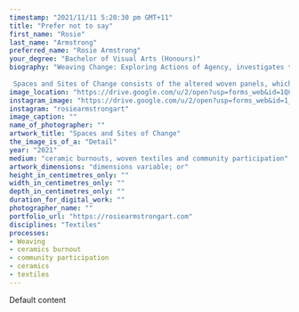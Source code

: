 ```yaml
---
timestamp: "2021/11/11 5:20:30 pm GMT+11"
title: "Prefer not to say"
first_name: "Rosie"
last_name: "Armstrong"
preferred_name: "Rosie Armstrong"
your_degree: "Bachelor of Visual Arts (Honours)"
biography: "Weaving Change: Exploring Actions of Agency, investigates through community participation, how individual and material agency interacts with change. Offered as workshops, small groups of participants joined in over zoom, discussing their ideas of change and agency while manipulating a woven surface. These weavings became the basis for three final works, capturing the workshop experience, participant feedback and arising themes of change and agency. 
 
 Spaces and Sites of Change consists of the altered woven panels, which are dipped in porcelain and hung to create a shadow intense installation. This work investigates through its configuration the influence of individual agency. Community Growth is a series of paste ups of a progression of growing plants on a weaving to explore ideas of community agency in a public setting. Interacting with Change is a video composed of the video and audio recorded from the workshops, where viewers are invited to participate by explore a woven surface, like those used in the video."
image_location: "https://drive.google.com/u/2/open?usp=forms_web&id=1QCNSQ7kH7dxl8snvyAf1tmAFxor8Tn13"
instagram_image: "https://drive.google.com/u/2/open?usp=forms_web&id=1_NDUaMplCAo8HXoV51pFbziq5Rjepiig"
instagram: "rosiearmstrongart"
image_caption: ""
name_of_photographer: ""
artwork_title: "Spaces and Sites of Change"
the_image_is_of_a: "Detail"
year: "2021"
medium: "ceramic burnouts, woven textiles and community participation"
artwork_dimensions: "dimensions variable; or"
height_in_centimetres_only: ""
width_in_centimetres_only: ""
depth_in_centimetres_only: ""
duration_for_digital_work: ""
photographer_name: ""
portfolio_url: "https://rosiearmstrongart.com"
disciplines: "Textiles"
processes:
- Weaving
- ceramics burnout
- community participation
- ceramics
- textiles
---
```


Default content
